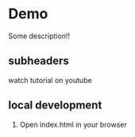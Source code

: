 # Demo

Some description!!

## subheaders

watch tutorial on youtube

## local development

1. Open index.html in your browser 